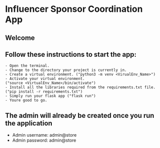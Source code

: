 # Influencer Sponsor Coordination App

## Welcome
## Follow these instructions to start the app:
    - Open the terminal.
    - Change to the directory your project is currently in.
    - Create a virtual environment. ("python3 -m venv <VirualEnv_Name>")
    - Activate your virtual environment. 
    ("source <VirtualEnv_Name>/bin/activate")
    - Install all the libraries required from the requirements.txt file. ("pip install -r requirements.txt")
    - Simply run your flask app ("flask run")
    - Youre good to go.

## The admin will already be created once you run the application
- Admin username: admin@store
- Admin password: admin@store

